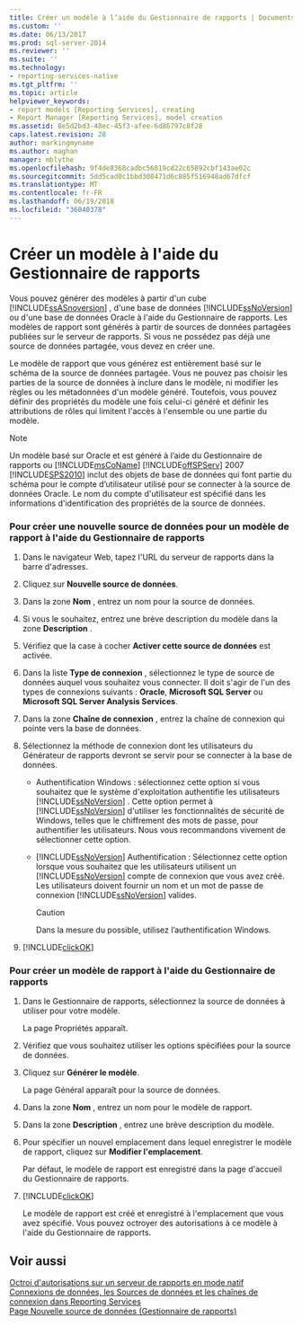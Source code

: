 ```yaml
---
title: Créer un modèle à l’aide du Gestionnaire de rapports | Documents Microsoft
ms.custom: ''
ms.date: 06/13/2017
ms.prod: sql-server-2014
ms.reviewer: ''
ms.suite: ''
ms.technology:
- reporting-services-native
ms.tgt_pltfrm: ''
ms.topic: article
helpviewer_keywords:
- report models [Reporting Services], creating
- Report Manager [Reporting Services], model creation
ms.assetid: 8e5d2bd3-48ec-45f3-afee-6d86797c8f28
caps.latest.revision: 28
author: markingmyname
ms.author: maghan
manager: mblythe
ms.openlocfilehash: 9f4de8368cadbc56819cd22c65892cbf143ae02c
ms.sourcegitcommit: 5dd5cad0c1bbd308471d6c885f516948ad67dfcf
ms.translationtype: MT
ms.contentlocale: fr-FR
ms.lasthandoff: 06/19/2018
ms.locfileid: "36040378"
---
```

# <a name="create-a-model-using-report-manager"></a>Créer un modèle à l'aide du Gestionnaire de rapports
  Vous pouvez générer des modèles à partir d'un cube [!INCLUDE[ssASnoversion](../includes/ssasnoversion-md.md)] , d'une base de données [!INCLUDE[ssNoVersion](../includes/ssnoversion-md.md)] ou d'une base de données Oracle à l'aide du Gestionnaire de rapports. Les modèles de rapport sont générés à partir de sources de données partagées publiées sur le serveur de rapports. Si vous ne possédez pas déjà une source de données partagée, vous devez en créer une.  
  
 Le modèle de rapport que vous générez est entièrement basé sur le schéma de la source de données partagée. Vous ne pouvez pas choisir les parties de la source de données à inclure dans le modèle, ni modifier les règles ou les métadonnées d'un modèle généré. Toutefois, vous pouvez définir des propriétés du modèle une fois celui-ci généré et définir les attributions de rôles qui limitent l'accès à l'ensemble ou une partie du modèle.  
  
> [!NOTE]  
>  Un modèle basé sur Oracle et est généré à l’aide du Gestionnaire de rapports ou [!INCLUDE[msCoName](../includes/msconame-md.md)] [!INCLUDE[offSPServ](../includes/offspserv-md.md)] 2007 [!INCLUDE[SPS2010](../includes/sps2010-md.md)] inclut des objets de base de données qui font partie du schéma pour le compte d’utilisateur utilisé pour se connecter à la source de données Oracle. Le nom du compte d'utilisateur est spécifié dans les informations d'identification des propriétés de la source de données.  
  
### <a name="to-create-a-new-data-source-for-a-report-model-using-report-manager"></a>Pour créer une nouvelle source de données pour un modèle de rapport à l'aide du Gestionnaire de rapports  
  
1.  Dans le navigateur Web, tapez l'URL du serveur de rapports dans la barre d'adresses.  
  
2.  Cliquez sur **Nouvelle source de données**.  
  
3.  Dans la zone **Nom** , entrez un nom pour la source de données.  
  
4.  Si vous le souhaitez, entrez une brève description du modèle dans la zone **Description** .  
  
5.  Vérifiez que la case à cocher **Activer cette source de données** est activée.  
  
6.  Dans la liste **Type de connexion** , sélectionnez le type de source de données auquel vous souhaitez vous connecter. Il doit s'agir de l'un des types de connexions suivants : **Oracle**, **Microsoft SQL Server** ou **Microsoft SQL Server Analysis Services**.  
  
7.  Dans la zone **Chaîne de connexion** , entrez la chaîne de connexion qui pointe vers la base de données.  
  
8.  Sélectionnez la méthode de connexion dont les utilisateurs du Générateur de rapports devront se servir pour se connecter à la base de données.  
  
    -   Authentification Windows : sélectionnez cette option si vous souhaitez que le système d'exploitation authentifie les utilisateurs [!INCLUDE[ssNoVersion](../includes/ssnoversion-md.md)] . Cette option permet à [!INCLUDE[ssNoVersion](../includes/ssnoversion-md.md)] d'utiliser les fonctionnalités de sécurité de Windows, telles que le chiffrement des mots de passe, pour authentifier les utilisateurs. Nous vous recommandons vivement de sélectionner cette option.  
  
    -   [!INCLUDE[ssNoVersion](../includes/ssnoversion-md.md)] Authentification : Sélectionnez cette option lorsque vous souhaitez que les utilisateurs utilisent un [!INCLUDE[ssNoVersion](../includes/ssnoversion-md.md)] compte de connexion que vous avez créé. Les utilisateurs doivent fournir un nom et un mot de passe de connexion [!INCLUDE[ssNoVersion](../includes/ssnoversion-md.md)] valides.  
  
        > [!CAUTION]  
        >  Dans la mesure du possible, utilisez l’authentification Windows.  
  
9. [!INCLUDE[clickOK](../includes/clickok-md.md)]  
  
### <a name="to-create-a-report-model-using-report-manager"></a>Pour créer un modèle de rapport à l'aide du Gestionnaire de rapports  
  
1.  Dans le Gestionnaire de rapports, sélectionnez la source de données à utiliser pour votre modèle.  
  
     La page Propriétés apparaît.  
  
2.  Vérifiez que vous souhaitez utiliser les options spécifiées pour la source de données.  
  
3.  Cliquez sur **Générer le modèle**.  
  
     La page Général apparaît pour la source de données.  
  
4.  Dans la zone **Nom** , entrez un nom pour le modèle de rapport.  
  
5.  Dans la zone **Description** , entrez une brève description du modèle.  
  
6.  Pour spécifier un nouvel emplacement dans lequel enregistrer le modèle de rapport, cliquez sur **Modifier l'emplacement**.  
  
     Par défaut, le modèle de rapport est enregistré dans la page d'accueil du Gestionnaire de rapports.  
  
7.  [!INCLUDE[clickOK](../includes/clickok-md.md)]  
  
     Le modèle de rapport est créé et enregistré à l'emplacement que vous avez spécifié. Vous pouvez octroyer des autorisations à ce modèle à l'aide du Gestionnaire de rapports.  
  
## <a name="see-also"></a>Voir aussi  
 [Octroi d'autorisations sur un serveur de rapports en mode natif](security/granting-permissions-on-a-native-mode-report-server.md)   
 [Connexions de données, les Sources de données et les chaînes de connexion dans Reporting Services](../../2014/reporting-services/data-connections-data-sources-and-connection-strings-in-reporting-services.md)   
 [Page Nouvelle source de données &#40;Gestionnaire de rapports&#41;](../../2014/reporting-services/new-data-source-page-report-manager.md)  
  
  